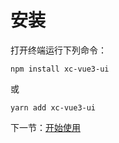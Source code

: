 # 安装

打开终端运行下列命令：

```
npm install xc-vue3-ui
```

或

```
yarn add xc-vue3-ui
```

下一节：[开始使用](#/doc/get-started)
